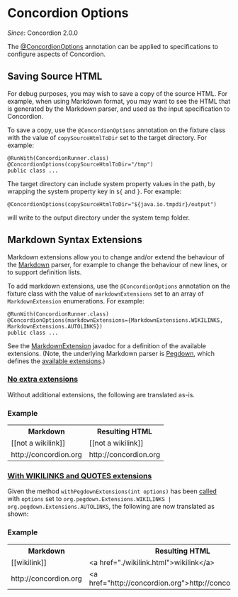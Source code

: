 # Concordion Options
_Since_: Concordion 2.0.0

The [@ConcordionOptions](http://concordion.github.io/concordion/latest/javadoc/org/concordion/api/option/ConcordionOptions.html) annotation can be applied to specifications to configure aspects of Concordion.

## Saving Source HTML
For debug purposes, you may wish to save a copy of the source HTML. For example, when using Markdown format, you may want to see the HTML that is generated by the Markdown parser, and used as the input specification to Concordion.

To save a copy, use the `@ConcordionOptions` annotation on the fixture class with the value of `copySourceHtmlToDir` set to the target directory. For example:

    @RunWith(ConcordionRunner.class)
    @ConcordionOptions(copySourceHtmlToDir="/tmp")
    public class ...

The target directory can include system property values in the path, by wrapping the system property key in `${` and `}`. For example:

    @ConcordionOptions(copySourceHtmlToDir="${java.io.tmpdir}/output")

will write to the output directory under the system temp folder.

## Markdown Syntax Extensions
Markdown extensions allow you to change and/or extend the behaviour of the [Markdown](../specificationType/markdown/Markdown.html) parser, for example to change the behaviour of new lines, or to support definition lists.

To add markdown extensions, use the `@ConcordionOptions` annotation on the fixture class with the value of `markdownExtensions` set to an array of `MarkdownExtension` enumerations. For example:

    @RunWith(ConcordionRunner.class)
    @ConcordionOptions(markdownExtensions={MarkdownExtensions.WIKILINKS, MarkdownExtensions.AUTOLINKS})
    public class ...
      
See the [MarkdownExtension](http://concordion.github.io/concordion/latest/javadoc/org/concordion/api/option/MarkdownExtensions.html) javadoc for a definition of the available extensions. (Note, the underlying Markdown parser is [Pegdown](https://github.com/sirthias/pegdown), which defines the [available extensions](https://github.com/sirthias/pegdown/blob/master/README.markdown#introduction).)

### [No extra extensions](- "no-extra-extensions")

Without additional extensions, the following are translated as-is.

<div class="example">
  <h3>Example</h3>
  <table concordion:execute="#html=translate(#md)">
    <tr>
      <th concordion:set="#md">Markdown</th>
      <th concordion:assertEquals="#html">Resulting HTML</th>
    </tr>
    <tr>
      <td>[[not a wikilink]]</td>
      <td>[[not a wikilink]]</td>
    </tr>
    <tr>
      <td>http://concordion.org</td>
      <td>http://concordion.org</td>
    </tr>
  </table>
</div>
 
### [With WIKILINKS and QUOTES extensions](- "extra-extensions")

Given the method `withPegdownExtensions(int options)` has been [called](- "withWikilinkAndAutolink()") with `options` set to `org.pegdown.Extensions.WIKILINKS | org.pegdown.Extensions.AUTOLINKS`, the following are now translated as shown:

<div class="example">
  <h3>Example</h3>
  <table concordion:execute="#html=translate(#md)">
    <tr>
      <th concordion:set="#md">Markdown</th>
      <th concordion:assertEquals="#html">Resulting HTML</th>
    </tr>
    <tr>
      <td>[[wikilink]]</td>
      <td>&lt;a href="./wikilink.html">wikilink&lt;/a></td>
    </tr>
    <tr>
      <td>http://concordion.org</td>
      <td>&lt;a href="http://concordion.org"&gt;http://concordion.org&lt;/a&gt;</td>
    </tr>
  </table>
</div>


